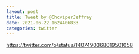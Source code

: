 ```yaml
--- 
layout: post 
title: Tweet by @ChcviperJeffrey 
date: 2021-06-22 1624406833 
categories: twitter 
--- 
```

https://twitter.com/o/status/1407490368019501058